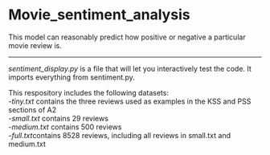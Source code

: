 # Movie_sentiment_analysis
This model can reasonably predict how positive or negative a particular movie review is.
***
*sentiment_display.py​* is a file that will let you interactively test the code. It imports everything from sentiment.py.

This respository includes the following datasets:</br>
  -*tiny.txt​* contains the three reviews used as examples in the KSS and PSS sections of A2 </br>
  -*small.txt​* contains 29 reviews </br>
  -*medium.txt​* contains 500 reviews </br>
  -*full.txt​* contains 8528 reviews, including all reviews in ​small.txt​ and ​medium.txt </br>
